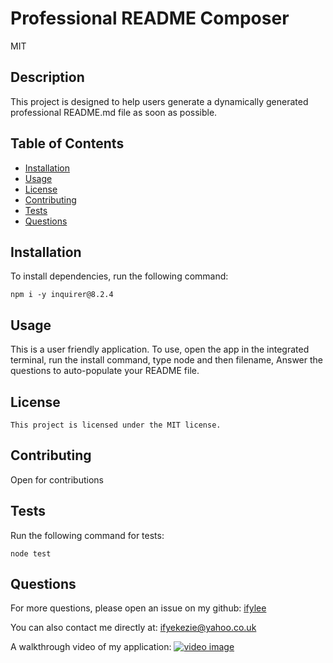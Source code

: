 
  # Professional README Composer
  MIT

  ## Description
  This project is designed to help users generate a dynamically generated professional README.md file as soon as possible.


  ## Table of Contents
  - [Installation](#installation)
  - [Usage](#usage)
  - [License](#license)
  - [Contributing](#contributing)
  - [Tests](#tests)
  - [Questions](#questions)


  ## Installation
  To install dependencies, run the following command:

  ```
  npm i -y inquirer@8.2.4 

  ```

  ## Usage
  This is a user friendly application. To use, open the app in the integrated terminal, run the install command, type node and then filename, Answer the questions to auto-populate your README file.
  

  ## License
    This project is licensed under the MIT license.

  ## Contributing
  Open for contributions

  ## Tests
  Run the following command for tests:
  ```
  node test
  ```


  ## Questions

  For more questions, please open an issue on my github: [ifylee](https://github.com/ifylee)

  You can also contact me directly at: [ifyekezie@yahoo.co.uk](mailto:ifyekezie@yahoo.co.uk)

A walkthrough video of my application: [![video image](📹)](https://drive.google.com/file/d/1Y3xW-hvpAtckOe-4lEeESHfdhUAhvibF/view?usp=sharing)
